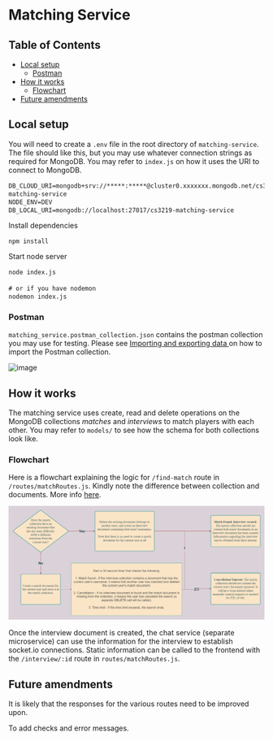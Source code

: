 # Matching Service
## Table of Contents
  * [Local setup](#local-setup)
    + [Postman](#postman)
  * [How it works](#how-it-works)
    + [Flowchart](#flowchart)
  * [Future amendments](#future-amendments)

## Local setup
You will need to create a `.env` file in the root directory of `matching-service`. The file should like this, but you may use whatever connection strings as required for MongoDB. You may refer to `index.js` on how it uses the URI to connect to MongoDB.
```
DB_CLOUD_URI=mongodb+srv://*****:*****@cluster0.xxxxxxx.mongodb.net/cs3219-matching-service
NODE_ENV=DEV
DB_LOCAL_URI=mongodb://localhost:27017/cs3219-matching-service
```

Install dependencies
```
npm install
```

Start node server
```
node index.js

# or if you have nodemon
nodemon index.js
```

### Postman
`matching_service.postman_collection.json` contains the postman collection you may use for testing.
Please see [Importing and exporting data
](https://learning.postman.com/docs/getting-started/importing-and-exporting-data/) on how to import the Postman collection.

![image](https://user-images.githubusercontent.com/43946966/189924595-35c74493-a654-4506-9b37-b6bbffe3307d.png)


## How it works
The matching service uses create, read and delete operations on the MongoDB collections *matches* and *interviews* to match players with each other. You may refer to `models/` to see how the schema for both collections look like.

### Flowchart
Here is a flowchart explaining the logic for `/find-match` route in `/routes/matchRoutes.js`. Kindly note the difference between collection and documents. More info [here](https://www.geeksforgeeks.org/mongodb-database-collection-and-document/).

![Flowchart](matching-service-flowchart.drawio.png)



Once the interview document is created, the chat service (separate microservice) can use the information for the interview to establish socket.io connections. Static information can be called to the frontend with the `/interview/:id` route in `routes/matchRoutes.js`. 

## Future amendments
It is likely that the responses for the various routes need to be improved upon.

To add checks and error messages.